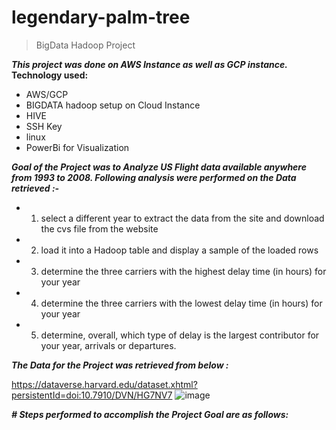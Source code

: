 # legendary-palm-tree
>BigData Hadoop Project 

***This project was done on AWS Instance as well as GCP instance.***
**Technology used:**
- AWS/GCP 
- BIGDATA hadoop setup on Cloud Instance
- HIVE
- SSH Key
- linux
- PowerBi for Visualization

***Goal of the Project was to Analyze US Flight data available  anywhere from 1993 to 2008. Following analysis were performed on the Data retrieved :-***

- 1.	select a different year to extract the data from the site and download the cvs file from the website 

- 2.	load it  into a Hadoop table and display a sample of the loaded rows

- 3.	determine the three carriers with the highest delay time (in hours) for your year

- 4.	determine the three carriers with the lowest delay time (in hours) for your year

- 5.	determine, overall,  which type of delay is the largest contributor for your year, arrivals or departures.


***The Data for the Project was retrieved from below :***

https://dataverse.harvard.edu/dataset.xhtml?persistentId=doi:10.7910/DVN/HG7NV7
![image](https://user-images.githubusercontent.com/57934790/148485198-673c96f9-0779-4e3e-a4e7-ab7dd2343448.png)

***# Steps performed to accomplish the Project Goal are as follows:***


